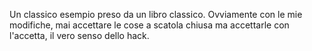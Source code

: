 Un classico esempio preso da un libro classico.
Ovviamente con le mie modifiche, mai accettare le cose a scatola chiusa ma accettarle con l'accetta, il vero senso dello hack.
